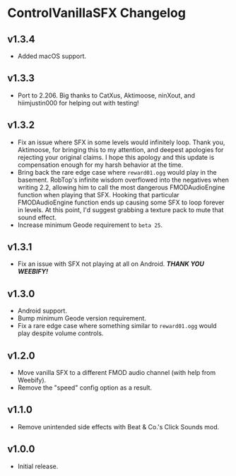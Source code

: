# ControlVanillaSFX Changelog
## v1.3.4
- Added macOS support.
## v1.3.3
- Port to 2.206. Big thanks to CatXus, Aktimoose, ninXout, and hiimjustin000 for helping out with testing!
## v1.3.2
- Fix an issue where SFX in some levels would infinitely loop. Thank you, Aktimoose, for bringing this to my attention, and deepest apologies for rejecting your original claims. I hope this apology and this update is compensation enough for my harsh behavior at the time.
- Bring back the rare edge case where `reward01.ogg` would play in the basement. RobTop's infinite wisdom overflowed into the negatives when writing 2.2, allowing him to call the most dangerous FMODAudioEngine function when playing that SFX. Hooking that particular FMODAudioEngine function ends up causing some SFX to loop forever in levels. At this point, I'd suggest grabbing a texture pack to mute that sound effect.
- Increase minimum Geode requirement to `beta 25`.
## v1.3.1
- Fix an issue with SFX not playing at all on Android. ***THANK YOU WEEBIFY!***
## v1.3.0
- Android support.
- Bump minimum Geode version requirement.
- Fix a rare edge case where something similar to `reward01.ogg` would play despite volume controls.
## v1.2.0
- Move vanilla SFX to a different FMOD audio channel (with help from Weebify).
- Remove the "speed" config option as a result.
## v1.1.0
- Remove unintended side effects with Beat & Co.'s Click Sounds mod.
## v1.0.0
- Initial release.
